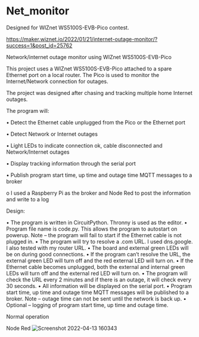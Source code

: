 # Net_monitor

Designed for WIZnet WS5100S-EVB-Pico contest.

https://maker.wiznet.io/2022/01/21/internet-outage-monitor/?success=1&post_id=25762

Network/internet outage monitor using WIZnet WS5100S-EVB-Pico

This project uses a WIZnet WS5100S-EVB-Pico attached to a spare Ethernet port on a local router. The Pico is used to monitor the Internet/Network connection for outages. 

The project was designed after chasing and tracking multiple home Internet outages.  

The program will:

•	Detect the Ethernet cable unplugged from the Pico or the Ethernet port

•	Detect Network or Internet outages

•	Light LEDs to indicate connection ok, cable disconnected and Network/Internet outages

•	Display tracking information through the serial port

•	Publish program start time, up time and outage time MQTT messages to a broker

   o	I used a Raspberry Pi as the broker and Node Red to post the information and write to a log 

Design:

•	The program is written in CircuitPython. Thronny is used as the editor.
•	Program file name is code.py. This allows the program to autostart on powerup. Note – the program will fail to start if the Ethernet cable is not plugged in.
•	The program will try to resolve a .com URL. I used dns.google. I also tested with my router URL.
•	The board and external green LEDs will be on during good connections.
•	If the program can’t resolve the URL, the external green LED will turn off and the red external LED will turn on.
•	If the Ethernet cable becomes unplugged, both the external and internal green LEDs will turn off and the external red LED will turn on.
•	The program will check the URL every 2 minutes and if there is an outage, it will check every 30 seconds.
•	All information will be displayed on the serial port.
•	Program start time, up time and outage time MQTT messages will be published to a broker. Note – outage time can not be sent until the network is back up.
•	Optional – logging of program start time, up time and outage time.


Normal operation



Node Red
![Screenshot 2022-04-13 160343](https://user-images.githubusercontent.com/13513067/163702247-930bede1-c342-48f8-8e98-a04671a1976e.jpg)
